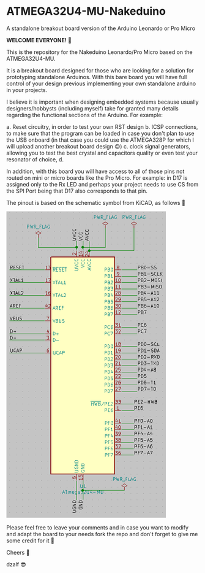 # ATMEGA32U4-MU-Nakeduino
A standalone breakout board version of the Arduino Leonardo or Pro Micro

**WELCOME EVERYONE!** :wave:

This is the repository for the Nakeduino Leonardo/Pro Micro based on the ATMEGA32U4-MU.

It is a breakout board designed for those who are looking for a solution for prototyping standalone Arduinos. With this bare board you will have full control of your design previous implementing your own standalone arduino in your projects.

I believe it is important  when designing embedded systems because usually designers/hobbysts (including myself) take for granted many details regarding the functional sections of the Arduino. For example:

a. Reset circuitry, in order to test your own RST design
b. ICSP connections, to make sure that the program can be loaded in case you don't plan to use the USB onboard (in that case you could use the ATMEGA328P for which I will upload another breakout board design :wink:)
c. clock signal generators, allowing you to test the best crystal and capacitors quality or even test your resonator of choice,
d. 

In addition, with this board you will have access to all of those pins not routed on mini or micro boards like the Pro Micro. For example: in D17 is assigned only to the Rx LED and perhaps your project needs to use CS from the SPI Port being that D17 also corresponds to that pin.

The pinout is based on the schematic symbol from KiCAD, as follows :eyes:

![alt txt](https://github.com/dzalf/ATMEGA32U4-MU-Nakeduino/blob/master/ATMEGA32U4-MU%20Nakeduino-schematic.png)

Please feel free to leave your comments and in case you want to modify and adapt the board to your needs fork the repo and don't forget to give me some credit for it :pray:

Cheers :beer:

dzalf :sunglasses:
